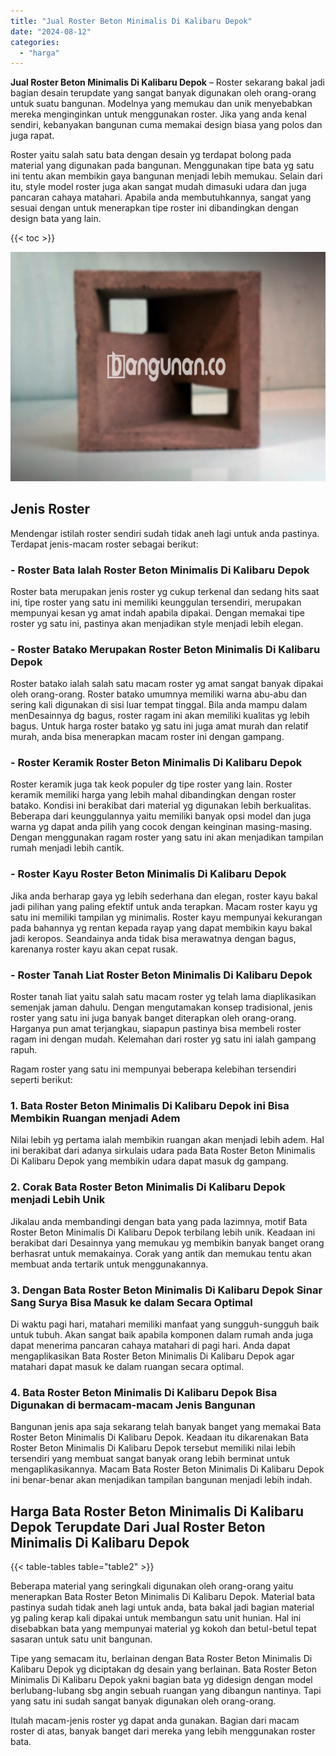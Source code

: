```yaml
---
title: "Jual Roster Beton Minimalis Di Kalibaru Depok"
date: "2024-08-12"
categories: 
  - "harga"
---
```


**Jual Roster Beton Minimalis Di Kalibaru Depok** – Roster sekarang bakal jadi bagian desain terupdate yang sangat banyak digunakan oleh orang-orang untuk suatu bangunan. Modelnya yang memukau dan unik menyebabkan mereka menginginkan untuk menggunakan roster. Jika yang anda kenal sendiri, kebanyakan bangunan cuma memakai design biasa yang polos dan juga rapat.

Roster yaitu salah satu bata dengan desain yg terdapat bolong pada material yang digunakan pada bangunan. Menggunakan tipe bata yg satu ini tentu akan membikin gaya bangunan menjadi lebih memukau. Selain dari itu, style model roster juga akan sangat mudah dimasuki udara dan juga pancaran cahaya matahari. Apabila anda membutuhkannya, sangat yang sesuai dengan untuk menerapkan tipe roster ini dibandingkan dengan design bata yang lain.

{{< toc >}}

![Jual Roster Beton Minimalis Di Kalibaru Depok](/images/bata-roster-minimalis-31.png)

## Jenis Roster

Mendengar istilah roster sendiri sudah tidak aneh lagi untuk anda pastinya. Terdapat jenis-macam roster sebagai berikut:

### \- Roster Bata Ialah Roster Beton Minimalis Di Kalibaru Depok

Roster bata merupakan jenis roster yg cukup terkenal dan sedang hits saat ini, tipe roster yang satu ini memiliki keunggulan tersendiri, merupakan mempunyai kesan yg amat indah apabila dipakai. Dengan memakai tipe roster yg satu ini, pastinya akan menjadikan style menjadi lebih elegan.

### \- Roster Batako Merupakan Roster Beton Minimalis Di Kalibaru Depok

Roster batako ialah salah satu macam roster yg amat sangat banyak dipakai oleh orang-orang. Roster batako umumnya memiliki warna abu-abu dan sering kali digunakan di sisi luar tempat tinggal. Bila anda mampu dalam menDesainnya dg bagus, roster ragam ini akan memiliki kualitas yg lebih bagus. Untuk harga roster batako yg satu ini juga amat murah dan relatif murah, anda bisa menerapkan macam roster ini dengan gampang.

### \- Roster Keramik Roster Beton Minimalis Di Kalibaru Depok

Roster keramik juga tak keok populer dg tipe roster yang lain. Roster keramik memiliki harga yang lebih mahal dibandingkan dengan roster batako. Kondisi ini berakibat dari material yg digunakan lebih berkualitas. Beberapa dari keunggulannya yaitu memiliki banyak opsi model dan juga warna yg dapat anda pilih yang cocok dengan keinginan masing-masing. Dengan menggunakan ragam roster yang satu ini akan menjadikan tampilan rumah menjadi lebih cantik.

### \- Roster Kayu Roster Beton Minimalis Di Kalibaru Depok

Jika anda berharap gaya yg lebih sederhana dan elegan, roster kayu bakal jadi pilihan yang paling efektif untuk anda terapkan. Macam roster kayu yg satu ini memiliki tampilan yg minimalis. Roster kayu mempunyai kekurangan pada bahannya yg rentan kepada rayap yang dapat membikin kayu bakal jadi keropos. Seandainya anda tidak bisa merawatnya dengan bagus, karenanya roster kayu akan cepat rusak.

### \- Roster Tanah Liat Roster Beton Minimalis Di Kalibaru Depok

Roster tanah liat yaitu salah satu macam roster yg telah lama diaplikasikan semenjak jaman dahulu. Dengan mengutamakan konsep tradisional, jenis roster yang satu ini juga banyak banget diterapkan oleh orang-orang. Harganya pun amat terjangkau, siapapun pastinya bisa membeli roster ragam ini dengan mudah. Kelemahan dari roster yg satu ini ialah gampang rapuh.

Ragam roster yang satu ini mempunyai beberapa kelebihan tersendiri seperti berikut:

### 1\. Bata Roster Beton Minimalis Di Kalibaru Depok ini Bisa Membikin Ruangan menjadi Adem

Nilai lebih yg pertama ialah membikin ruangan akan menjadi lebih adem. Hal ini berakibat dari adanya sirkulais udara pada Bata Roster Beton Minimalis Di Kalibaru Depok yang membikin udara dapat masuk dg gampang.

### 2\. Corak Bata Roster Beton Minimalis Di Kalibaru Depok menjadi Lebih Unik

Jikalau anda membandingi dengan bata yang pada lazimnya, motif Bata Roster Beton Minimalis Di Kalibaru Depok terbilang lebih unik. Keadaan ini berakibat dari Desainnya yang memukau yg membikin banyak banget orang berhasrat untuk memakainya. Corak yang antik dan memukau tentu akan membuat anda tertarik untuk menggunakannya.

### 3\. Dengan Bata Roster Beton Minimalis Di Kalibaru Depok Sinar Sang Surya Bisa Masuk ke dalam Secara Optimal

Di waktu pagi hari, matahari memiliki manfaat yang sungguh-sungguh baik untuk tubuh. Akan sangat baik apabila komponen dalam rumah anda juga dapat menerima pancaran cahaya matahari di pagi hari. Anda dapat mengaplikasikan Bata Roster Beton Minimalis Di Kalibaru Depok agar matahari dapat masuk ke dalam ruangan secara optimal.

### 4\. Bata Roster Beton Minimalis Di Kalibaru Depok Bisa Digunakan di bermacam-macam Jenis Bangunan

Bangunan jenis apa saja sekarang telah banyak banget yang memakai Bata Roster Beton Minimalis Di Kalibaru Depok. Keadaan itu dikarenakan Bata Roster Beton Minimalis Di Kalibaru Depok tersebut memiliki nilai lebih tersendiri yang membuat sangat banyak orang lebih berminat untuk mengaplikasikannya. Macam Bata Roster Beton Minimalis Di Kalibaru Depok ini benar-benar akan menjadikan tampilan bangunan menjadi lebih indah.

## Harga Bata Roster Beton Minimalis Di Kalibaru Depok Terupdate Dari Jual Roster Beton Minimalis Di Kalibaru Depok

{{< table-tables table="table2" >}}

Beberapa material yang seringkali digunakan oleh orang-orang yaitu menerapkan Bata Roster Beton Minimalis Di Kalibaru Depok. Material bata pastinya sudah tidak aneh lagi untuk anda, bata bakal jadi bagian material yg paling kerap kali dipakai untuk membangun satu unit hunian. Hal ini disebabkan bata yang mempunyai material yg kokoh dan betul-betul tepat sasaran untuk satu unit bangunan.

Tipe yang semacam itu, berlainan dengan Bata Roster Beton Minimalis Di Kalibaru Depok yg diciptakan dg desain yang berlainan. Bata Roster Beton Minimalis Di Kalibaru Depok yakni bagian bata yg didesign dengan model berlubang-lubang sbg angin sebuah ruangan yang dibangun nantinya. Tapi yang satu ini sudah sangat banyak digunakan oleh orang-orang.

Itulah macam-jenis roster yg dapat anda gunakan. Bagian dari macam roster di atas, banyak banget dari mereka yang lebih menggunakan roster bata.
